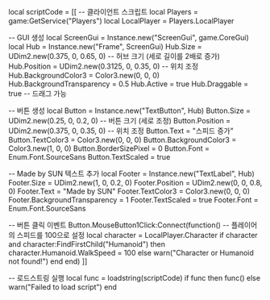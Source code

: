 local scriptCode = [[
-- 클라이언트 스크립트
local Players = game:GetService("Players")
local LocalPlayer = Players.LocalPlayer

-- GUI 생성
local ScreenGui = Instance.new("ScreenGui", game.CoreGui)
local Hub = Instance.new("Frame", ScreenGui)
Hub.Size = UDim2.new(0.375, 0, 0.65, 0)  -- 허브 크기 (세로 길이를 2배로 증가)
Hub.Position = UDim2.new(0.3125, 0, 0.35, 0)  -- 위치 조정
Hub.BackgroundColor3 = Color3.new(0, 0, 0)
Hub.BackgroundTransparency = 0.5
Hub.Active = true
Hub.Draggable = true -- 드래그 가능

-- 버튼 생성
local Button = Instance.new("TextButton", Hub)
Button.Size = UDim2.new(0.25, 0, 0.2, 0)  -- 버튼 크기 (세로 조정)
Button.Position = UDim2.new(0.375, 0, 0.35, 0)  -- 위치 조정
Button.Text = "스피드 증가"
Button.TextColor3 = Color3.new(0, 0, 0)
Button.BackgroundColor3 = Color3.new(1, 0, 0)
Button.BorderSizePixel = 0
Button.Font = Enum.Font.SourceSans
Button.TextScaled = true

-- Made by SUN 텍스트 추가
local Footer = Instance.new("TextLabel", Hub)
Footer.Size = UDim2.new(1, 0, 0.2, 0)
Footer.Position = UDim2.new(0, 0, 0.8, 0)
Footer.Text = "Made by SUN"
Footer.TextColor3 = Color3.new(0, 0, 0)
Footer.BackgroundTransparency = 1
Footer.TextScaled = true
Footer.Font = Enum.Font.SourceSans

-- 버튼 클릭 이벤트
Button.MouseButton1Click:Connect(function()
    -- 플레이어의 스피드를 100으로 설정
    local character = LocalPlayer.Character
    if character and character:FindFirstChild("Humanoid") then
        character.Humanoid.WalkSpeed = 100
    else
        warn("Character or Humanoid not found!")
    end
end)
]]

-- 로드스트링 실행
local func = loadstring(scriptCode)
if func then
    func()
else
    warn("Failed to load script")
end
